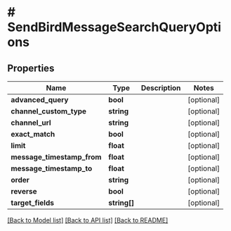 # # SendBirdMessageSearchQueryOptions

## Properties

Name | Type | Description | Notes
------------ | ------------- | ------------- | -------------
**advanced_query** | **bool** |  | [optional]
**channel_custom_type** | **string** |  | [optional]
**channel_url** | **string** |  | [optional]
**exact_match** | **bool** |  | [optional]
**limit** | **float** |  | [optional]
**message_timestamp_from** | **float** |  | [optional]
**message_timestamp_to** | **float** |  | [optional]
**order** | **string** |  | [optional]
**reverse** | **bool** |  | [optional]
**target_fields** | **string[]** |  | [optional]

[[Back to Model list]](../../README.md#models) [[Back to API list]](../../README.md#endpoints) [[Back to README]](../../README.md)
